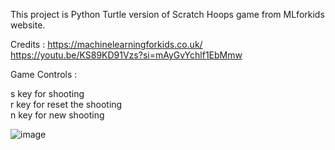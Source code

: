 This project is Python Turtle version of Scratch Hoops game from MLforkids website.

Credits : https://machinelearningforkids.co.uk/  
https://youtu.be/KS89KD91Vzs?si=mAyGvYchlf1EbMmw

Game Controls :

s key for shooting  
r key for reset the shooting  
n key for new shooting  

![image](https://github.com/erhan3861/Python-Turtle-Version-of-Hoops-Game/assets/71086723/236bd093-de63-4ea3-84fd-2c390993e171)
